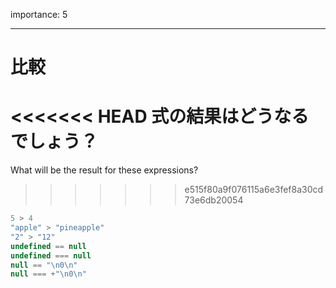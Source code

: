 importance: 5

---

# 比較

<<<<<<< HEAD
式の結果はどうなるでしょう？
=======
What will be the result for these expressions?
>>>>>>> e515f80a9f076115a6e3fef8a30cd73e6db20054

```js no-beautify
5 > 4
"apple" > "pineapple"
"2" > "12"
undefined == null
undefined === null
null == "\n0\n"
null === +"\n0\n"
```

